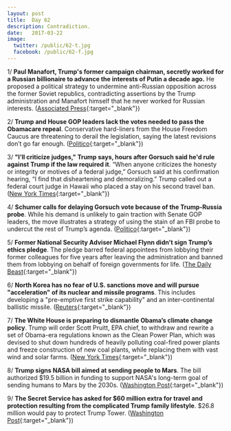 ```yaml
---
layout: post
title:  Day 62
description: Contradiction.
date:   2017-03-22
image:
  twitter: /public/62-t.jpg
  facebook: /public/62-f.jpg
---
```


1/ **Paul Manafort, Trump's former campaign chairman, secretly worked for a Russian billionaire to advance the interests of Putin a decade ago.** He proposed a political strategy to undermine anti-Russian opposition across the former Soviet republics, contradicting assertions by the Trump administration and Manafort himself that he never worked for Russian interests. ([Associated Press](http://bigstory.ap.org/122ae0b5848345faa88108a03de40c5a){:target="_blank"})

2/ **Trump and House GOP leaders lack the votes needed to pass the Obamacare repeal**. Conservative hard-liners from the House Freedom Caucus are threatening to derail the legislation, saying the latest revisions don’t go far enough. ([Politico](https://secure.politico.com/story/2017/03/obamacare-repeal-mark-meadows-freedom-caucus-236314){:target="_blank"})

3/ **"I’ll criticize judges," Trump says, hours after Gorsuch said he'd rule against Trump if the law required it**. “When anyone criticizes the honesty or integrity or motives of a federal judge,” Gorsuch said at his confirmation hearing, “I find that disheartening and demoralizing.” Trump called out a federal court judge in Hawaii who placed a stay on his second travel ban. ([New York Times](https://www.nytimes.com/2017/03/21/us/politics/trump-gorsuch-criticizing-judges.html){:target="_blank"})

4/ **Schumer calls for delaying Gorsuch vote because of the Trump-Russia probe**. While his demand is unlikely to gain traction with Senate GOP leaders, the move illustrates a strategy of using the stain of an FBI probe to undercut the rest of Trump’s agenda. ([Politico](https://secure.politico.com/story/2017/03/chuck-schumer-delay-neil-gorsuch-vote-236315){:target="_blank"})

5/ **Former National Security Adviser Michael Flynn didn’t sign Trump’s ethics pledge**. The pledge barred federal appointees from lobbying their former colleagues for five years after leaving the administration and banned them from lobbying on behalf of foreign governments for life. ([The Daily Beast](http://www.thedailybeast.com/articles/2017/03/22/former-national-security-adviser-michael-flynn-didn-t-sign-trump-s-ethics-pledge.html){:target="_blank"})

6/ **North Korea has no fear of U.S. sanctions move and will pursue "acceleration" of its nuclear and missile programs**. This includes developing a "pre-emptive first strike capability" and an inter-continental ballistic missile. ([Reuters](http://www.reuters.com/article/us-northkorea-usa-sanctions-idUSKBN16S2KY){:target="_blank"})

7/ **The White House is preparing to dismantle Obama’s climate change policy**. Trump will order Scott Pruitt, EPA chief, to withdraw and rewrite a set of Obama-era regulations known as the Clean Power Plan, which was devised to shut down hundreds of heavily polluting coal-fired power plants and freeze construction of new coal plants, while replacing them with vast wind and solar farms. ([New York Times](https://www.nytimes.com/2017/03/21/climate/trump-climate-change.html){:target="_blank"})

8/ **Trump signs NASA bill aimed at sending people to Mars**. The bill authorized $19.5 billion in funding to support NASA's long-term goal of sending humans to Mars by the 2030s. ([Washington Post](https://www.washingtonpost.com/news/speaking-of-science/wp/2017/03/21/trump-signs-nasa-bill-aimed-at-landing-on-mars/){:target="_blank"})

9/ **The Secret Service has asked for $60 million extra for travel and protection resulting from the  complicated Trump family lifestyle**. $26.8 million would pay to protect Trump Tower. ([Washington Post](https://www.washingtonpost.com/politics/secret-service-asked-for-60-million-extra-for-trump-era-travel-and-protection-documents-show/2017/03/22/0967e7b6-0a85-11e7-a15f-a58d4a988474_story.html){:target="_blank"})
